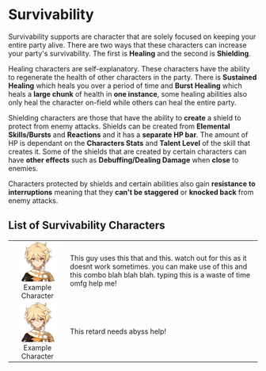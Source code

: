 # Survivability

Survivability supports are character that are solely focused on keeping your entire party alive. There are two ways that these characters can increase your party's survivability. The first is **Healing** and the second is **Shielding**.

Healing characters are self-explanatory. These characters have the ability to regenerate the health of other characters in the party. There is **Sustained Healing** which heals you over a period of time and **Burst Healing** which heals a **large chunk** of health in **one instance**, some healing abilities also only heal the character on-field while others can heal the entire party.  
  
Shielding characters are those that have the ability to **create** a shield to protect from enemy attacks. Shields can be created from **Elemental Skills/Bursts** and **Reactions** and it has a **separate HP bar**. The amount of HP is dependant on the **Characters Stats** and **Talent Level** of the skill that creates it. Some of the shields that are created by certain characters can have **other effects** such as **Debuffing/Dealing Damage** when **close** to enemies. 

Characters protected by shields and certain abilities also gain **resistance to interruptions** meaning that they **can't be staggered** or **knocked back** from enemy attacks.  


## List of **Survivability** Characters

|  |  |
| :---: | :--- |
| ![](../../.gitbook/assets/ui_avataricon_aether.png)  Example Character | This guy uses this that and this. watch out for this as it doesnt work sometimes. you can make use of this and this combo blah blah blah. typing this is a waste of time omfg help me! |
| ![](../../.gitbook/assets/ui_avataricon_aether.png)  Example Character | This retard needs abyss help! |

